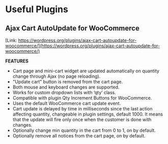 # Useful Plugins

## Ajax Cart AutoUpdate for WooCommerce

[Link: https://wordpress.org/plugins/ajax-cart-autoupdate-for-woocommerce/](https://wordpress.org/plugins/ajax-cart-autoupdate-for-woocommerce/)

**FEATURES**

-   Cart page and mini-cart widget are updated automatically on quantity change through Ajax (no page reloading).
-   "Update cart" button is removed from the cart page.
-   Both mouse and keyboard changes are supported.
-   Works for custom dropdown lists with ‘qty’ class.
-   Compatible with plugin Qty Increment Buttons for WooCommerce.
-   Uses the default WooCommerce cart update event.
-   Cart update is delayed by time in milliseconds since the last action affecting quantity, changeable in plugin settings, default 1000. It means that the update will fire only once when the customer is done with changes.
-   Optionally change min quantity in the cart from 0 to 1, on by default.
-   Optionally remove all notices from the cart page, on by default.
